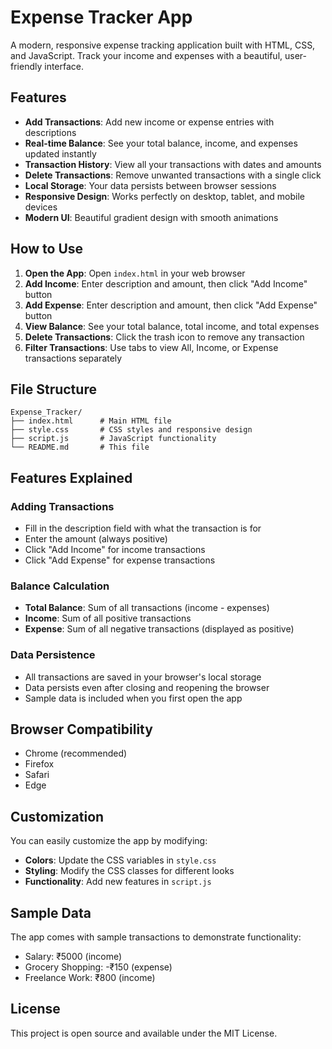 # Expense Tracker App

A modern, responsive expense tracking application built with HTML, CSS, and JavaScript. Track your income and expenses with a beautiful, user-friendly interface.

## Features

- **Add Transactions**: Add new income or expense entries with descriptions
- **Real-time Balance**: See your total balance, income, and expenses updated instantly
- **Transaction History**: View all your transactions with dates and amounts
- **Delete Transactions**: Remove unwanted transactions with a single click
- **Local Storage**: Your data persists between browser sessions
- **Responsive Design**: Works perfectly on desktop, tablet, and mobile devices
- **Modern UI**: Beautiful gradient design with smooth animations

## How to Use

1. **Open the App**: Open `index.html` in your web browser
2. **Add Income**: Enter description and amount, then click "Add Income" button
3. **Add Expense**: Enter description and amount, then click "Add Expense" button
4. **View Balance**: See your total balance, total income, and total expenses
5. **Delete Transactions**: Click the trash icon to remove any transaction
6. **Filter Transactions**: Use tabs to view All, Income, or Expense transactions separately

## File Structure

```
Expense_Tracker/
├── index.html      # Main HTML file
├── style.css       # CSS styles and responsive design
├── script.js       # JavaScript functionality
└── README.md       # This file
```

## Features Explained

### Adding Transactions
- Fill in the description field with what the transaction is for
- Enter the amount (always positive)
- Click "Add Income" for income transactions
- Click "Add Expense" for expense transactions

### Balance Calculation
- **Total Balance**: Sum of all transactions (income - expenses)
- **Income**: Sum of all positive transactions
- **Expense**: Sum of all negative transactions (displayed as positive)

### Data Persistence
- All transactions are saved in your browser's local storage
- Data persists even after closing and reopening the browser
- Sample data is included when you first open the app

## Browser Compatibility

- Chrome (recommended)
- Firefox
- Safari
- Edge

## Customization

You can easily customize the app by modifying:

- **Colors**: Update the CSS variables in `style.css`
- **Styling**: Modify the CSS classes for different looks
- **Functionality**: Add new features in `script.js`

## Sample Data

The app comes with sample transactions to demonstrate functionality:
- Salary: ₹5000 (income)
- Grocery Shopping: -₹150 (expense)
- Freelance Work: ₹800 (income)

## License

This project is open source and available under the MIT License. 
